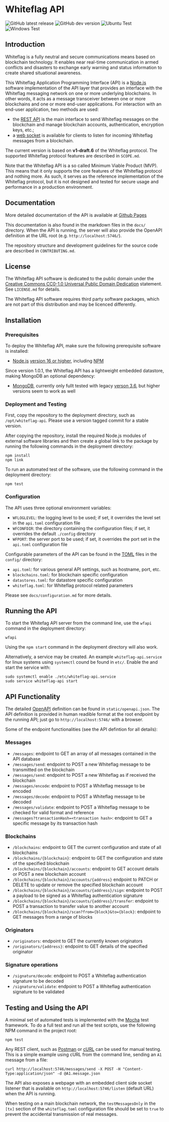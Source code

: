 # Whiteflag API

![GitHub latest release](https://img.shields.io/github/v/release/whiteflagprotocol/whiteflag-api?label=latest&logo=github&sort=semver)
![GitHub dev version](https://img.shields.io/github/package-json/v/whiteflagprotocol/whiteflag-api/develop?label=development&logo=github)
![Ubuntu Test](https://github.com/WhiteflagProtocol/whiteflag-api/workflows/Ubuntu%20Test/badge.svg)
![Windows Test](https://github.com/WhiteflagProtocol/whiteflag-api/workflows/Windows%20Test/badge.svg)

## Introduction

Whiteflag is a fully neutral and secure communications means based on
blockchain technology. It enables near real-time communication in armed
conflicts and disasters to exchange early warning and status information
to create shared situational awareness.

This Whiteflag Application Programming Interface (API) is a [Node.js](https://nodejs.org/en/about/)
software implementation of the API layer that provides an interface with the
Whiteflag messaging network on one or more underlying blockchains. In other
words, it acts as a message transceiver between one or more blockchains and
one or more end-user applications. For interaction with an end-user application,
two methods are used:

* the [REST API](https://en.wikipedia.org/wiki/Representational_state_transfer)
  is the main interface to send Whiteflag messages on the blockchain and manage
  blockchain accounts, authentication, encryption keys, etc.;
* a [web socket](https://en.wikipedia.org/wiki/WebSocket) is
  available for clients to listen for incoming Whiteflag messages from a
  blockchain.

The current version is based on **v1-draft.6** of the Whiteflag protocol. The
supported Whiteflag protocol features are described in `SCOPE.md`.

Note that the Whiteflag API is a so called Minimum Viable Product (MVP).
This means that it only supports the core features of the Whiteflag protocol
and nothing more. As such, it serves as the reference implementation of the
Whiteflag protocol, but it is not designed and tested for secure usage
and performance in a production environment.

## Documentation

More detailed documentation of the API is available at [Github Pages](https://whiteflagprotocol.github.io/whiteflag-api/)

This documentation is also found in the markdown files in the `docs/`
directory. When the API is running, the server will also provide the OpenAPI
definition at the URL root (e.g. `http://localhost:5746/`).

The repository structure and development guidelines for the source code are
described in `CONTRIBUTING.md`.

## License

The Whiteflag API software is dedicated to the public domain
under the [Creative Commons CC0-1.0 Universal Public Domain Dedication](http://creativecommons.org/publicdomain/zero/1.0/)
statement. See `LICENSE.md` for details.

The Whiteflag API software requires third party software packages, which are
not part of this distribution and may be licenced differently.

## Installation

### Prerequisites

To deploy the Whiteflag API, make sure the following prerequisite software
is installed:

* [Node.js](https://nodejs.org/en/about/) [version 16 or higher](https://nodejs.org/en/about/releases/), including [NPM](https://www.npmjs.com/get-npm)

Since version 1.0.1, the Whiteflag API has a lightweight embedded datastore,
making MongoDB an optional dependency:

* [MongoDB](https://www.mongodb.com/what-is-mongodb), currently only fullt tested with legacy [verson 3.6](https://www.mongodb.com/evolved#mdbthreesix), but higher versions seem to work as well

### Deployment and Testing

First, copy the repository to the deployment directory, such as
`/opt/whiteflag-api`. Please use a version tagged commit for a stable version.

After copying the repository, install the required Node.js modules of external
software libraries and then create a global link to the package by running the
following commands in the deployment directory:

```shell
npm install
npm link
```

To run an automated test of the software, use the following command in the
deployment directory:

```shell
npm test
```

### Configuration

The API uses three optional environment variables:

* `WFLOGLEVEL`: the logging level to be used; if set, it overrides the level set in the `api.toml` configuration file
* `WFCONFDIR`: the directory containing the configuration files; if set, it overrides the default `./config` directory
* `WFPORT`: the server port to be used; if set, it overrides the port set in the `api.toml` configuration file

Configurable parameters of the API can be found in the [TOML](https://github.com/toml-lang/toml)
files in the `config/` directory:

* `api.toml`: for various general API settings, such as hostname, port, etc.
* `blockchains.toml`: for blockchain specific configuration
* `datastores.toml`: for datastore specific configuration
* `whiteflag.toml`: for Whiteflag protocol related parameters

Please see `docs/configuration.md` for more details.

## Running the API

To start the Whitefag API server from the command line, use the `wfapi`
command in the deployment directory:

```shell
wfapi
```

Using the `npm start` command in the deployment directory will also work.

Alternatively, a service may be created. An example `whiteflag-api.service`
for linux systems using `systemctl` cound be found in `etc/`. Enable the
and start the service with:

```shell
sudo systemctl enable ./etc/whiteflag-api.service
sudo service whiteflag-api start
```

## API Functionality

The detailed [OpenAPI](https://swagger.io/specification/) definition can be
found in `static/openapi.json`. The API definition is provided in human
readible format at the root endpoint by the running API; just go to
`http://localhost:5746/` with a browser.

Some of the endpoint functionalities
(see the API defintion for all details):

### Messages

* `/messages`: endpoint to GET an array of all messages contained in the API database
* `/messages/send`: endpoint to POST a new Whiteflag message to be transmitted on the blockchain
* `/messages/send`: endpoint to POST a new Whiteflag as if received the blockchain
* `/messages/encode`: endpoint to POST a Whiteflag message to be encoded
* `/messages/decode`: endpoint to POST a Whiteflag message to be decoded
* `/messages/validate`: endpoint to POST a Whiteflag message to be checked for valid format and reference
* `/messages?transactionHash=<transaction hash>`: endpoint to GET a specific message by its transaction hash

### Blockchains

* `/blockchains`: endpoint to GET the current configuration and state of all blockchains
* `/blockchains/{blockchain}`: endpoint to GET the configuration and state of the specified blockchain
* `/blockchains/{blockchain}/accounts`: endpoint to GET account details or POST a new blockchain account
* `/blockchains/{blockchain}/accounts/{address}` endpoint to PATCH or DELETE to update or remove the specified blockchain account
* `/blockchains/{blockchain}/accounts/{address}/sign`: endpoint to POST a payload to be signed as a Whiteflag authentication signature
* `/blockchains/{blockchain}/accounts/{address}/transfer`: endpoint to POST a transaction to transfer value to another account
* `/blockchains/{blockchain}/scan?from={block}&to={block}`: endpoint to GET messages from a range of blocks

### Originators

* `/originators`: endpoint to GET the currently known originators
* `/originators/{address}`: endpoint to GET details of the specified originator

### Signature operations

* `/signature/decode`: endpoint to POST a Whiteflag authentication signature to be decoded
* `/signature/validate`: endpoint to POST a Whiteflag authentication signature to be validated

## Testing and Using the API

A minimal set of automated tests is implemented with the [Mocha](https://mochajs.org/)
test framework. To do a full test and run all the test scripts, use the
following NPM command in the project root:

```shell
npm test
```

Any REST client, such as [Postman](https://www.getpostman.com/) or [cURL](https://everything.curl.dev/)
can be used for manual testing. This is a simple example using cURL from the
command line, sending an `A1` message from a file:

```shell
curl http://localhost:5746/messages/send -X POST -H "Content-Type:application/json" -d @A1.message.json
```

The API also exposes a webpage with an embedded client side socket listener
that is available on `http://localhost:5746/listen` (default URL) when the
API is running.

When testing on a main blockchain network, the `testMessagesOnly` in
the `[tx]` section of the `whiteflag.toml` configuration file should be set
to `true` to prevent the accidental transmission of real messages.
